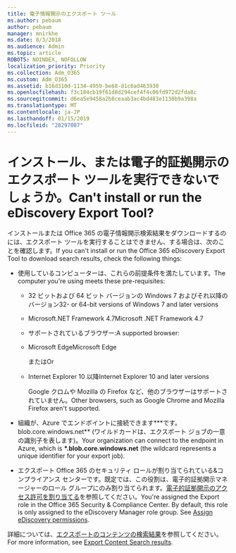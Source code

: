 ```yaml
---
title: 電子情報開示のエクスポート ツール
ms.author: pebaum
author: pebaum
manager: mnirkhe
ms.date: 8/3/2018
ms.audience: Admin
ms.topic: article
ROBOTS: NOINDEX, NOFOLLOW
localization_priority: Priority
ms.collection: Adm_O365
ms.custom: Adm_O365
ms.assetid: b16d310d-1134-4959-be68-d1c0ad463930
ms.openlocfilehash: f3c184cb19f61d8d294cef4f4c06fd972d2fda8c
ms.sourcegitcommit: d6ea5e9458a2b8ceaab3ac4bd483e1130b9a398a
ms.translationtype: MT
ms.contentlocale: ja-JP
ms.lasthandoff: 01/15/2019
ms.locfileid: "28297087"
---
```

# <a name="cant-install-or-run-the-ediscovery-export-tool"></a><span data-ttu-id="b16b0-102">インストール、または電子的証拠開示のエクスポート ツールを実行できないでしょうか。</span><span class="sxs-lookup"><span data-stu-id="b16b0-102">Can't install or run the eDiscovery Export Tool?</span></span>

<span data-ttu-id="b16b0-103">インストールまたは Office 365 の電子情報開示検索結果をダウンロードするのには、エクスポート ツールを実行することはできません、する場合は、次のことを確認します。</span><span class="sxs-lookup"><span data-stu-id="b16b0-103">If you can't install or run the Office 365 eDiscovery Export Tool to download search results, check the following things:</span></span>
  
- <span data-ttu-id="b16b0-104">使用しているコンピューターは、これらの前提条件を満たしています。</span><span class="sxs-lookup"><span data-stu-id="b16b0-104">The computer you're using meets these pre-requisites:</span></span>
    
  - <span data-ttu-id="b16b0-105">32 ビットおよび 64 ビット バージョンの Windows 7 およびそれ以降のバージョン</span><span class="sxs-lookup"><span data-stu-id="b16b0-105">32- or 64-bit versions of Windows 7 and later versions</span></span>
    
  - <span data-ttu-id="b16b0-106">Microsoft.NET Framework 4.7</span><span class="sxs-lookup"><span data-stu-id="b16b0-106">Microsoft .NET Framework 4.7</span></span>
    
  - <span data-ttu-id="b16b0-107">サポートされているブラウザー:</span><span class="sxs-lookup"><span data-stu-id="b16b0-107">A supported browser:</span></span>
    
  - <span data-ttu-id="b16b0-108">Microsoft Edge</span><span class="sxs-lookup"><span data-stu-id="b16b0-108">Microsoft Edge</span></span>
    
    <span data-ttu-id="b16b0-109">または</span><span class="sxs-lookup"><span data-stu-id="b16b0-109">Or</span></span>
    
  - <span data-ttu-id="b16b0-110">Internet Explorer 10 以降</span><span class="sxs-lookup"><span data-stu-id="b16b0-110">Internet Explorer 10 and later versions</span></span>
    
    <span data-ttu-id="b16b0-111">Google クロムや Mozilla の Firefox など、他のブラウザーはサポートされていません。</span><span class="sxs-lookup"><span data-stu-id="b16b0-111">Other browsers, such as Google Chrome and Mozilla Firefox aren't supported.</span></span>
    
- <span data-ttu-id="b16b0-112">組織が、Azure でエンドポイントに接続できます**\*です。 blob.core.windows.net** (ワイルドカードは、エクスポート ジョブの一意の識別子を表します)。</span><span class="sxs-lookup"><span data-stu-id="b16b0-112">Your organization can connect to the endpoint in Azure, which is **\*.blob.core.windows.net** (the wildcard represents a unique identifier for your export job).</span></span> 
    
- <span data-ttu-id="b16b0-p101">エクスポート Office 365 のセキュリティ ロールが割り当てられている&amp;コンプライアンス センターです。既定では、この役割は、電子的証拠開示マネージャーのロール グループにのみ割り当てられます。[電子的証拠開示のアクセス許可を割り当てる](https://support.office.com/article/assign-ediscovery-permissions-in-the-office-365-security-compliance-center-5b9a067b-9d2e-4aa5-bb33-99d8c0d0b5d7#moreinfo)を参照してください。</span><span class="sxs-lookup"><span data-stu-id="b16b0-p101">You're assigned the Export role in the Office 365 Security &amp; Compliance Center. By default, this role is only assigned to the eDiscovery Manager role group. See [Assign eDiscovery permissions](https://support.office.com/article/assign-ediscovery-permissions-in-the-office-365-security-compliance-center-5b9a067b-9d2e-4aa5-bb33-99d8c0d0b5d7#moreinfo).</span></span>
    
<span data-ttu-id="b16b0-116">詳細については、[エクスポートのコンテンツの検索結果](https://support.office.com/article/Export-Content-Search-results-from-the-Office-365-Security-Compliance-Center-ed48d448-3714-4c42-85f5-10f75f6a4278)を参照してください。</span><span class="sxs-lookup"><span data-stu-id="b16b0-116">For more information, see [Export Content Search results](https://support.office.com/article/Export-Content-Search-results-from-the-Office-365-Security-Compliance-Center-ed48d448-3714-4c42-85f5-10f75f6a4278).</span></span>
  

